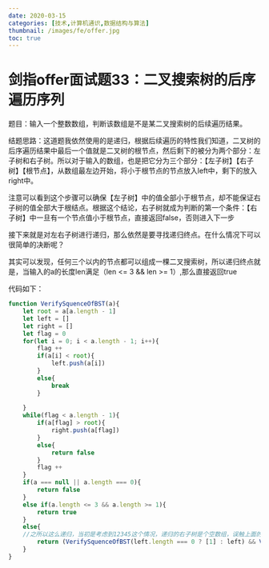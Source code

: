 ```yaml
---
date: 2020-03-15
categories: [技术,计算机通识,数据结构与算法]
thumbnail: /images/fe/offer.jpg
toc: true
---
```


# 剑指offer面试题33：二叉搜索树的后序遍历序列
<!--more-->
题目：输入一个整数数组，判断该数组是不是某二叉搜索树的后续遍历结果。

结题思路：这道题我依然使用的是递归，根据后续遍历的特性我们知道，二叉树的后序遍历结果中最后一个值就是二叉树的根节点，然后剩下的被分为两个部分：左子树和右子树。所以对于输入的数组，也是把它分为三个部分：【左子树】【右子树】【根节点】，从数组最左边开始，将小于根节点的节点放入left中，剩下的放入right中。

注意可以看到这个步骤可以确保【左子树】中的值全部小于根节点，却不能保证右子树的值全部大于根结点。根据这个结论，右子树就成为判断的第一个条件：【右子树】中一旦有一个节点值小于根节点，直接返回false，否则进入下一步

接下来就是对左右子树进行递归，那么依然是要寻找递归终点。在什么情况下可以很简单的决断呢？

其实可以发现，任何三个以内的节点都可以组成一棵二叉搜索树，所以递归终点就是，当输入的a的长度len满足（len <= 3 && len >= 1）,那么直接返回true

代码如下：

```javascript
function VerifySquenceOfBST(a){
    let root = a[a.length - 1]
    let left = []
    let right = []
    let flag = 0
    for(let i = 0; i < a.length - 1; i++){
        flag ++
        if(a[i] < root){
            left.push(a[i])
        }
        else{
            break
        }
        
    }
    while(flag < a.length - 1){
        if(a[flag] > root){
            right.push(a[flag])
        }
        else{
            return false
        }
        flag ++
    }
    if(a === null || a.length === 0){
        return false
    }
    else if(a.length <= 3 && a.length >= 1){
        return true
    }
    else{
    //之所以这么递归，当初是考虑到12345这个情况，递归的右子树是个空数组，误触上面的第一个if
        return (VerifySquenceOfBST(left.length === 0 ? [1] : left) && VerifySquenceOfBST(right.length === 0 ? [1]: right))
    }
}
```

